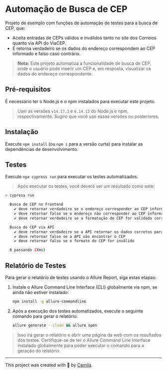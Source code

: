 # Automação de Busca de CEP

Projeto de exemplo com funções de automação de testes para a busca de CEP, que:

- Aceita entradas de CEPs válidos e inválidos tanto no site dos Correios quanto via API do ViaCEP.
- E retorna verdadeiro se os dados do endereço correspondem ao CEP informado e falso caso contrário.

> **Nota:** Este projeto automatiza a funcionalidade de busca de CEP, onde o usuário pode inserir um CEP e, em resposta, visualizar os dados do endereço correspondente.

## Pré-requisitos

É necessário ter o Node.js e o npm instalados para executar este projeto.

> Usei as versões `v14.17.3` e `6.14.13` do Node.js e npm, respectivamente. Sugiro que você use essas versões ou posteriores.

## Instalação

Execute `npm install` (ou `npm i` para a versão curta) para instalar as dependências de desenvolvimento.


## Testes

Execute `npx cypress run` para executar os testes automatizados.

> Após executar os testes, você deverá ver um resultado como este:

```sh
> cypress run

  Busca de CEP no Frontend
    ✔ deve retornar verdadeiro se o endereço corresponder ao CEP informado
    ✔ deve retornar falso se o endereço não corresponder ao CEP informado
    ✔ deve retornar verdadeiro se a formatação do CEP for validada corretamente

  Busca de CEP via API
    ✔ deve retornar verdadeiro se a API retornar os dados corretos para o CEP
    ✔ deve retornar falso se a API não encontrar o CEP
    ✔ deve retornar falso se o formato do CEP for inválido

  6 passando (Xms)
```

## Relatório de Testes

Para gerar o relatório de testes usando o Allure Report, siga estas etapas:

1. Instale o Allure Command Line Interface (CLI) globalmente via npm, se ainda não estiver instalado:
   
   ```sh
   npm install -g allure-commandline
   ```

2. Após a execução dos testes automatizados, execute o seguinte comando para gerar o relatório:
   
   ```sh
   allure generate --clean && allure open
   ```

> Isso irá gerar o relatório e abrir uma página da web com os resultados dos testes. Certifique-se de ter o Allure Command Line Interface instalado globalmente para poder executar o comando para a geração do relatório.


___

This project was created with 💙 by [Camila](https://www.linkedin.com/in/camilalnmoura/).
